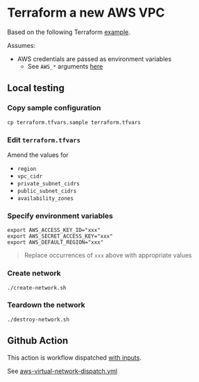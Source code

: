 # Terraform a new AWS VPC

Based on the following Terraform [example](https://registry.terraform.io/modules/terraform-aws-modules/vpc/aws/latest).

Assumes:

* AWS credentials are passed as environment variables
  * See `AWS_*` arguments [here](https://registry.terraform.io/providers/hashicorp/aws/latest/docs#environment-variables)


## Local testing

### Copy sample configuration

```
cp terraform.tfvars.sample terraform.tfvars
```

### Edit `terraform.tfvars`

Amend the values for

* `region`
* `vpc_cidr`
* `private_subnet_cidrs`
* `public_subnet_cidrs`
* `availability_zones`

### Specify environment variables

```
export AWS_ACCESS_KEY_ID="xxx"
export AWS_SECRET_ACCESS_KEY="xxx"
export AWS_DEFAULT_REGION="xxx"
```
> Replace occurrences of `xxx` above with appropriate values

### Create network

```
./create-network.sh
```

### Teardown the network

```
./destroy-network.sh
```


## Github Action

This action is workflow dispatched [with inputs](https://docs.github.com/en/actions/using-workflows/workflow-syntax-for-github-actions#onworkflow_dispatchinputs).

See [aws-virtual-network-dispatch.yml](https://github.com/clicktruck/aws-actions/.github/workflows/aws-virtual-network-dispatch.yml)
